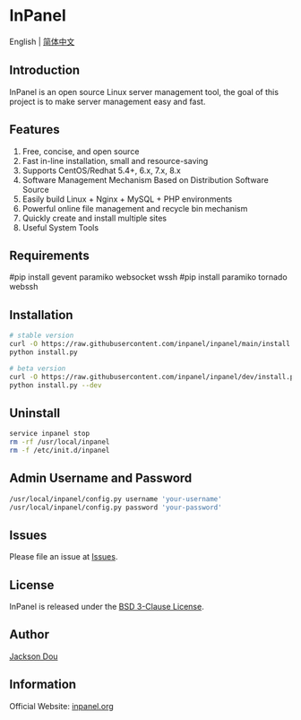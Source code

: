 # InPanel

English | [简体中文](README-zh.md)

## Introduction

InPanel is an open source Linux server management tool, the goal of this project is to make server management easy and fast.

## Features

1. Free, concise, and open source
2. Fast in-line installation, small and resource-saving
3. Supports CentOS/Redhat 5.4+, 6.x, 7.x, 8.x
4. Software Management Mechanism Based on Distribution Software Source
5. Easily build Linux + Nginx + MySQL + PHP environments
6. Powerful online file management and recycle bin mechanism
7. Quickly create and install multiple sites
8. Useful System Tools

## Requirements
#pip install gevent paramiko websocket wssh
#pip install paramiko tornado webssh

## Installation

```bash
# stable version
curl -O https://raw.githubusercontent.com/inpanel/inpanel/main/install.py
python install.py

# beta version
curl -O https://raw.githubusercontent.com/inpanel/inpanel/dev/install.py
python install.py --dev
```

## Uninstall

```bash
service inpanel stop
rm -rf /usr/local/inpanel
rm -f /etc/init.d/inpanel
```

## Admin Username and Password

```bash
/usr/local/inpanel/config.py username 'your-username'
/usr/local/inpanel/config.py password 'your-password'
```

## Issues

Please file an issue at [Issues](https://github.com/inpanel/inpanel/issues).

## License

InPanel is released under the [BSD 3-Clause License](./LICENSE).

## Author

[Jackson Dou](https://github.com/jksdou 'Jackson Dou')

## Information

Official Website: [inpanel.org](https://inpanel.org 'InPanel')
